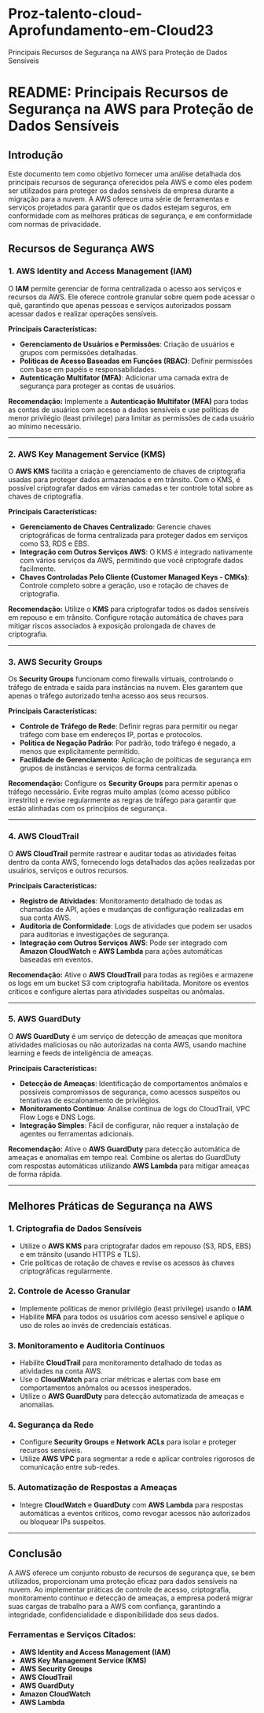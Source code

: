 # Proz-talento-cloud-Aprofundamento-em-Cloud23
 Principais Recursos de Segurança na AWS para Proteção de Dados Sensíveis
# README: Principais Recursos de Segurança na AWS para Proteção de Dados Sensíveis

## Introdução

Este documento tem como objetivo fornecer uma análise detalhada dos principais recursos de segurança oferecidos pela AWS e como eles podem ser utilizados para proteger os dados sensíveis da empresa durante a migração para a nuvem. A AWS oferece uma série de ferramentas e serviços projetados para garantir que os dados estejam seguros, em conformidade com as melhores práticas de segurança, e em conformidade com normas de privacidade.

## Recursos de Segurança AWS

### 1. **AWS Identity and Access Management (IAM)**
O **IAM** permite gerenciar de forma centralizada o acesso aos serviços e recursos da AWS. Ele oferece controle granular sobre quem pode acessar o quê, garantindo que apenas pessoas e serviços autorizados possam acessar dados e realizar operações sensíveis.

**Principais Características:**
- **Gerenciamento de Usuários e Permissões**: Criação de usuários e grupos com permissões detalhadas.
- **Políticas de Acesso Baseadas em Funções (RBAC)**: Definir permissões com base em papéis e responsabilidades.
- **Autenticação Multifator (MFA)**: Adicionar uma camada extra de segurança para proteger as contas de usuários.

**Recomendação:** 
Implemente a **Autenticação Multifator (MFA)** para todas as contas de usuários com acesso a dados sensíveis e use políticas de menor privilégio (least privilege) para limitar as permissões de cada usuário ao mínimo necessário.

---

### 2. **AWS Key Management Service (KMS)**
O **AWS KMS** facilita a criação e gerenciamento de chaves de criptografia usadas para proteger dados armazenados e em trânsito. Com o KMS, é possível criptografar dados em várias camadas e ter controle total sobre as chaves de criptografia.

**Principais Características:**
- **Gerenciamento de Chaves Centralizado**: Gerencie chaves criptográficas de forma centralizada para proteger dados em serviços como S3, RDS e EBS.
- **Integração com Outros Serviços AWS**: O KMS é integrado nativamente com vários serviços da AWS, permitindo que você criptografe dados facilmente.
- **Chaves Controladas Pelo Cliente (Customer Managed Keys - CMKs)**: Controle completo sobre a geração, uso e rotação de chaves de criptografia.

**Recomendação:**
Utilize o **KMS** para criptografar todos os dados sensíveis em repouso e em trânsito. Configure rotação automática de chaves para mitigar riscos associados à exposição prolongada de chaves de criptografia.

---

### 3. **AWS Security Groups**
Os **Security Groups** funcionam como firewalls virtuais, controlando o tráfego de entrada e saída para instâncias na nuvem. Eles garantem que apenas o tráfego autorizado tenha acesso aos seus recursos.

**Principais Características:**
- **Controle de Tráfego de Rede**: Definir regras para permitir ou negar tráfego com base em endereços IP, portas e protocolos.
- **Política de Negação Padrão**: Por padrão, todo tráfego é negado, a menos que explicitamente permitido.
- **Facilidade de Gerenciamento**: Aplicação de políticas de segurança em grupos de instâncias e serviços de forma centralizada.

**Recomendação:**
Configure os **Security Groups** para permitir apenas o tráfego necessário. Evite regras muito amplas (como acesso público irrestrito) e revise regularmente as regras de tráfego para garantir que estão alinhadas com os princípios de segurança.

---

### 4. **AWS CloudTrail**
O **AWS CloudTrail** permite rastrear e auditar todas as atividades feitas dentro da conta AWS, fornecendo logs detalhados das ações realizadas por usuários, serviços e outros recursos.

**Principais Características:**
- **Registro de Atividades**: Monitoramento detalhado de todas as chamadas de API, ações e mudanças de configuração realizadas em sua conta AWS.
- **Auditoria de Conformidade**: Logs de atividades que podem ser usados para auditorias e investigações de segurança.
- **Integração com Outros Serviços AWS**: Pode ser integrado com **Amazon CloudWatch** e **AWS Lambda** para ações automáticas baseadas em eventos.

**Recomendação:**
Ative o **AWS CloudTrail** para todas as regiões e armazene os logs em um bucket S3 com criptografia habilitada. Monitore os eventos críticos e configure alertas para atividades suspeitas ou anômalas.

---

### 5. **AWS GuardDuty**
O **AWS GuardDuty** é um serviço de detecção de ameaças que monitora atividades maliciosas ou não autorizadas na conta AWS, usando machine learning e feeds de inteligência de ameaças.

**Principais Características:**
- **Detecção de Ameaças**: Identificação de comportamentos anômalos e possíveis compromissos de segurança, como acessos suspeitos ou tentativas de escalonamento de privilégios.
- **Monitoramento Contínuo**: Análise contínua de logs do CloudTrail, VPC Flow Logs e DNS Logs.
- **Integração Simples**: Fácil de configurar, não requer a instalação de agentes ou ferramentas adicionais.

**Recomendação:**
Ative o **AWS GuardDuty** para detecção automática de ameaças e anomalias em tempo real. Combine os alertas do GuardDuty com respostas automáticas utilizando **AWS Lambda** para mitigar ameaças de forma rápida.

---

## Melhores Práticas de Segurança na AWS

### 1. **Criptografia de Dados Sensíveis**
- Utilize o **AWS KMS** para criptografar dados em repouso (S3, RDS, EBS) e em trânsito (usando HTTPS e TLS).
- Crie políticas de rotação de chaves e revise os acessos às chaves criptográficas regularmente.

### 2. **Controle de Acesso Granular**
- Implemente políticas de menor privilégio (least privilege) usando o **IAM**.
- Habilite **MFA** para todos os usuários com acesso sensível e aplique o uso de roles ao invés de credenciais estáticas.
  
### 3. **Monitoramento e Auditoria Contínuos**
- Habilite **CloudTrail** para monitoramento detalhado de todas as atividades na conta AWS.
- Use o **CloudWatch** para criar métricas e alertas com base em comportamentos anômalos ou acessos inesperados.
- Utilize o **AWS GuardDuty** para detecção automatizada de ameaças e anomalias.

### 4. **Segurança da Rede**
- Configure **Security Groups** e **Network ACLs** para isolar e proteger recursos sensíveis.
- Utilize **AWS VPC** para segmentar a rede e aplicar controles rigorosos de comunicação entre sub-redes.

### 5. **Automatização de Respostas a Ameaças**
- Integre **CloudWatch** e **GuardDuty** com **AWS Lambda** para respostas automáticas a eventos críticos, como revogar acessos não autorizados ou bloquear IPs suspeitos.

---

## Conclusão

A AWS oferece um conjunto robusto de recursos de segurança que, se bem utilizados, proporcionam uma proteção eficaz para dados sensíveis na nuvem. Ao implementar práticas de controle de acesso, criptografia, monitoramento contínuo e detecção de ameaças, a empresa poderá migrar suas cargas de trabalho para a AWS com confiança, garantindo a integridade, confidencialidade e disponibilidade dos seus dados.

### Ferramentas e Serviços Citados:
- **AWS Identity and Access Management (IAM)**
- **AWS Key Management Service (KMS)**
- **AWS Security Groups**
- **AWS CloudTrail**
- **AWS GuardDuty**
- **Amazon CloudWatch**
- **AWS Lambda**

